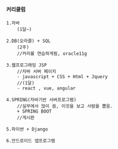 #### 커리쿨럼
	1.자바 
		(1달~)
	
	2.DB(오라클) + SQL 
		(2주)  
		//커리를 연습하게됨, oracle11g

	3.웹프로그래밍 JSP	
		//자바 서버 페이지
		- javascript + CSS + Html + Jquery  
		//(1달)
		- react , vue, angular
		
	4.SPRING(자바기반 서버프로그램) 
		//실무에서 많이 씀, 이것을 보고 사람을 뽑음.
		+ SPRING BOOT
		//게시판

	5.파이썬 + Django

	6.안드로이드 앱프로그램

